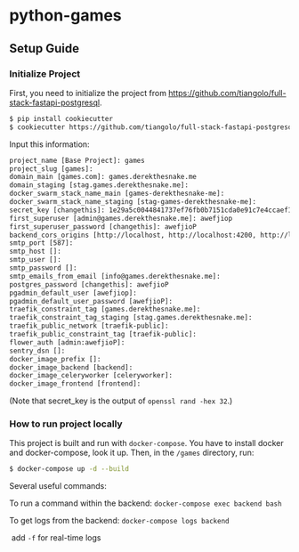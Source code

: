# python-games

## Setup Guide

### Initialize Project

First, you need to initialize the project from https://github.com/tiangolo/full-stack-fastapi-postgresql. 

```bash
$ pip install cookiecutter
$ cookiecutter https://github.com/tiangolo/full-stack-fastapi-postgresql
```

Input this information:

```html
project_name [Base Project]: games
project_slug [games]: 
domain_main [games.com]: games.derekthesnake.me
domain_staging [stag.games.derekthesnake.me]: 
docker_swarm_stack_name_main [games-derekthesnake-me]: 
docker_swarm_stack_name_staging [stag-games-derekthesnake-me]: 
secret_key [changethis]: 1e29a5c0044841737ef76fb0b7151cda0e91c7e4ccaef192848b7f3bcb38c6c9
first_superuser [admin@games.derekthesnake.me]: awefjiop
first_superuser_password [changethis]: awefjioP
backend_cors_origins [http://localhost, http://localhost:4200, http://localhost:3000, http://localhost:8080, https://localhost, https://localhost:4200, https://localhost:3000, https://localhost:8080, http://dev.games.derekthesnake.me, https://stag.games.derekthesnake.me, https://games.derekthesnake.me, http://local.dockertoolbox.tiangolo.com, http://localhost.tiangolo.com]: 
smtp_port [587]: 
smtp_host []: 
smtp_user []: 
smtp_password []: 
smtp_emails_from_email [info@games.derekthesnake.me]: 
postgres_password [changethis]: awefjioP
pgadmin_default_user [awefjiop]: 
pgadmin_default_user_password [awefjioP]: 
traefik_constraint_tag [games.derekthesnake.me]: 
traefik_constraint_tag_staging [stag.games.derekthesnake.me]: 
traefik_public_network [traefik-public]: 
traefik_public_constraint_tag [traefik-public]: 
flower_auth [admin:awefjioP]: 
sentry_dsn []: 
docker_image_prefix []: 
docker_image_backend [backend]: 
docker_image_celeryworker [celeryworker]: 
docker_image_frontend [frontend]: 
```

(Note that secret_key is the output of `openssl rand -hex 32`.)

### How to run project locally

This project is built and run with `docker-compose`. You have to install docker and docker-compose, look it up. Then, in the `/games` directory, run:

```bash
$ docker-compose up -d --build
```

Several useful commands:

To run a command within the backend: `docker-compose exec backend bash`

To get logs from the backend: `docker-compose logs backend`

​	add `-f` for real-time logs




